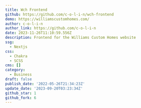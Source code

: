 ```yaml
---
title: Wch Frontend
github: https://github.com/c-o-l-i-n/wch-frontend
demo: https://williamscustomhomes.com/
author: c-o-l-i-n
author_link: https://github.com/c-o-l-i-n
date: 2023-11-26T11:10:59.556Z
description: Frontend for the Williams Custom Homes website
ssg:
  - Nextjs
css:
  - Chakra
  - SCSS
cms: []
category:
  - Business
draft: false
publish_date: '2022-05-26T21:34:23Z'
update_date: '2023-09-20T03:23:34Z'
github_star: 1
github_fork: 6
---
```

